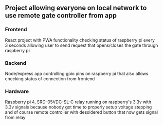 <h2>Project allowing everyone on local network to use remote gate controller from app</h1>

<h3>Frontend</h3>
<p>React project with PWA functionality checking status of raspberry pi every 3 seconds allowing user to send request that opens/closes the gate through raspberry pi</p>

<h3>Backend</h3>
<p>Node/express app controlling gpio pins on raspberry pi that also allows checking status of connection from frontend</p>

<h3>Hardware</h3>
<p>Raspberry pi 4, SRD-05VDC-SL-C relay running on raspberry's 3.3v with 3.3v signals because nobody got time to properly setup voltage stepping and of course remote controller with desoldered button that now gets signal from relay</p>
